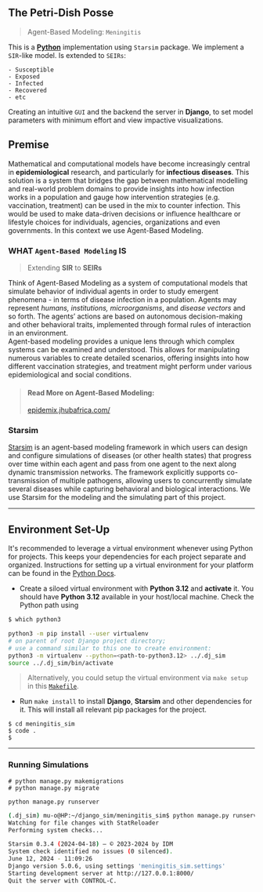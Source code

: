 ## The Petri-Dish Posse  
> Agent-Based Modeling: `Meningitis`  

This is a [**Python**](https://www.python.org/) implementation using `Starsim` package.
We implement a `SIR`-like  model. Is extended to `SEIRs`:  

    - Susceptible
    - Exposed 
    - Infected
    - Recovered
    - etc  

Creating an intuitive `GUI` and the backend the server in **Django**, to set model parameters with minimum effort and view impactive visualizations. 


## Premise
Mathematical and computational models have become increasingly central in __epidemiological__ research, and particularly for __infectious diseases__. This solution is a system that bridges the gap between mathematical modelling and real-world problem domains to provide insights into how infection works in a population and gauge how intervention strategies (e.g. vaccination, treatment) can be used in the mix to counter infection. This would be used to make data-driven decisions or influence healthcare or lifestyle choices for individuals, agencies, organizations and even governments. In this context we use Agent-Based Modeling.

### WHAT `Agent-Based Modeling` IS
> Extending **SIR** to **SEIRs**


Think of Agent-Based Modeling as a system of computational models that simulate behavior of individual agents in order to study emergent phenomena - in terms of disease infection in a population. Agents may represent *humans, institutions, microorganisms*, and *disease vectors* and so forth. The agents’ actions are based on autonomous decision-making and other behavioral traits, implemented through formal rules of interaction in an environment.  
Agent-based modeling provides a unique lens through which complex systems can be examined and understood. This allows for manipulating numerous variables to create detailed scenarios, offering insights into how different vaccination strategies, and treatment might perform under various epidemiological and social conditions.


> #### Read More on Agent-Based Modeling:
> [epidemix.jhubafrica.com/](https://epidemix.jhubafrica.com/)  

### Starsim
[Starsim](https://docs.idmod.org/projects/starsim/en/latest/) is an agent-based modeling framework in which users can design and configure simulations of diseases (or other health states) that progress over time within each agent and pass from one agent to the next along dynamic transmission networks. The framework explicitly supports co-transmission of multiple pathogens, allowing users to concurrently simulate several diseases while capturing behavioral and biological interactions. We use Starsim for the modeling and the simulating part of this project.


---
## Environment Set-Up

It's recommended to leverage a virtual environment whenever using Python for projects. This keeps your dependencies for each project separate and organized. Instructions for setting up a virtual environment for your platform can be found in the [Python Docs](https://packaging.python.org/guides/installing-using-pip-and-virtual-environments/).


- Create a siloed virtual environment with **Python 3.12** and **activate** it. You should have **Python 3.12** available in your host/local machine. 
Check the Python path using 
```bash
$ which python3
```
```bash
python3 -m pip install --user virtualenv 
# on parent of root Django project directory;
# use a command similar to this one to create environment:
python3 -m virtualenv --python=<path-to-python3.12> ../.dj_sim
source ../.dj_sim/bin/activate
```
> Alternatively, you could setup the virtual environment via `make setup` in this [`Makefile`](./Makefile).

- Run `make install` to install **Django**, **Starsim** and other dependencies for it. This will install all relevant pip packages for the project.


```shell
$ cd meningitis_sim
$ code .
$
```


---
### Running Simulations
```shell
# python manage.py makemigrations
# python manage.py migrate

python manage.py runserver
```

```bash
(.dj_sim) mu-o@HP:~/django_sim/meningitis_sim$ python manage.py runserver
Watching for file changes with StatReloader
Performing system checks...

Starsim 0.3.4 (2024-04-18) — © 2023-2024 by IDM
System check identified no issues (0 silenced).
June 12, 2024 - 11:09:26
Django version 5.0.6, using settings 'meningitis_sim.settings'
Starting development server at http://127.0.0.1:8000/
Quit the server with CONTROL-C.

```
